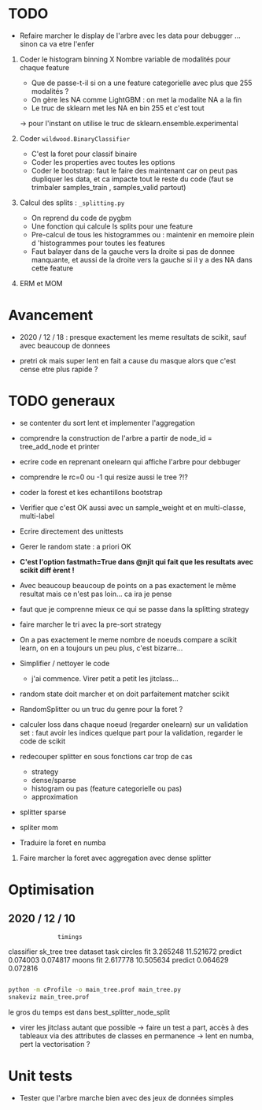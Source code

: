

# TODO

- Refaire marcher le display de l'arbre avec les data pour debugger ... sinon ca va
 etre l'enfer

1. Coder le histogram binning
    X Nombre variable de modalités pour chaque feature 
    - Que de passe-t-il si on a une feature categorielle avec plus que 255 modalités ?
    - On gère les NA comme LightGBM : on met la modalite NA a la fin
    - Le truc de sklearn met les NA en bin 255 et c'est tout
    
    -> pour l'instant on utilise le truc de sklearn.ensemble.experimental

2. Coder `wildwood.BinaryClassifier`
    - C'est la foret pour classif binaire
    - Coder les properties avec toutes les options 
    - Coder le bootstrap: faut le faire des maintenant car on peut pas dupliquer les
     data, et ca impacte tout le reste du code (faut se trimbaler samples_train
     , samples_valid partout)

3. Calcul des splits : `_splitting.py`
    - On reprend du code de pygbm
    - Une fonction qui calcule ls splits pour une feature
    - Pre-calcul de tous les histogrammes ou : maintenir en memoire plein d
    'histogrammes pour toutes les features
    - Faut balayer dans de la gauche vers la droite si pas de donnee manquante, et
     aussi de la droite vers la gauche si il y a des NA dans cette feature   



5. ERM et MOM



# Avancement

- 2020 / 12 / 18 : presque exactement les meme resultats de scikit, sauf avec
 beaucoup de donnees 

- pretri ok mais super lent en fait a cause du masque alors que c'est cense etre plus
 rapide ?
 
 

# TODO generaux

- se contenter du sort lent et implementer l'aggregation

- comprendre la construction de l'arbre a partir de node_id = tree_add_node et printer

- ecrire code en reprenant onelearn qui affiche l'arbre pour debbuger

- comprendre le rc=0 ou -1 qui resize aussi le tree ?!?

- coder la forest et kes echantillons bootstrap


- Verifier que c'est OK aussi avec un sample_weight et en multi-classe, multi-label

- Ecrire directement des unittests

- Gerer le random state : a priori OK

- **C'est l'option fastmath=True dans @njit qui fait que les resultats avec scikit diff
èrent !**

- Avec beaucoup beaucoup de points on a pas exactement le même resultat mais ce n'est
 pas loin... ca ira je pense 

- faut que je comprenne mieux ce qui se passe dans la splitting strategy
 
- faire marcher le tri avec la pre-sort strategy

- On a pas exactement le meme nombre de noeuds compare a scikit learn, on en a
 toujours un peu plus, c'est bizarre...

- Simplifier / nettoyer le code
    - j'ai commence. Virer petit a petit les jitclass... 
- random state doit marcher et on doit parfaitement matcher scikit
    
- RandomSplitter ou un truc du genre pour la foret ?
- calculer loss dans chaque noeud (regarder onelearn) sur un validation set : faut
 avoir les indices quelque part pour la validation, regarder le code de scikit 

- redecouper splitter en sous fonctions car trop de cas
    - strategy
    - dense/sparse
    - histogram ou pas (feature categorielle ou pas)
    - approximation

- splitter sparse
- spliter mom

- Traduire la foret en numba

1. Faire marcher la foret avec aggregation avec dense splitter


# Optimisation


## 2020 / 12 / 10

                  timings
classifier        sk_tree       tree
dataset task
circles fit      3.265248  11.521672
        predict  0.074003   0.074817
moons   fit      2.617778  10.505634
        predict  0.064629   0.072816

```bash

python -m cProfile -o main_tree.prof main_tree.py
snakeviz main_tree.prof
```
le gros du temps est dans best_splitter_node_split

- virer les jitclass autant que possible -> faire un test a part, accès à des
 tableaux via des attributes de classes en permanence -> lent en numba, pert la
  vectorisation ?

# Unit tests

- Tester que l'arbre marche bien avec des jeux de données simples

